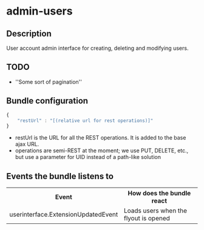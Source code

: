 # admin-users

## Description

User account admin interface for creating, deleting and modifying users.

## TODO

* ''Some sort of pagination''

## Bundle configuration

```javascript
{
    "restUrl" : "[(relative url for rest operations)]"
}
```

* restUrl is the URL for all the REST operations. It is added to the base ajax URL.
* operations are semi-REST at the moment; we use PUT, DELETE, etc., but use a parameter for UID instead of a path-like solution

## Events the bundle listens to

<table class="table">
<tr>
  <th> Event </th><th> How does the bundle react</th>
</tr>
<tr>
  <td> userinterface.ExtensionUpdatedEvent </td><td> Loads users when the flyout is opened</td>
</tr>
</table>